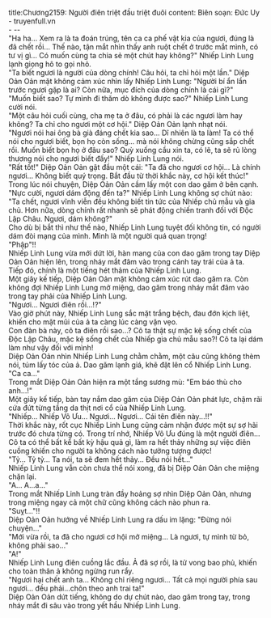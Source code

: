 title:Chương2159: Người điên triệt đầu triệt đuôi
content:
Biên soạn: Đức Uy - truyenfull.vn<br>- --<br>"Ha ha... Xem ra là ta đoán trúng, tên ca ca phế vật kia của ngươi, đúng là đã chết rồi... Thế nào, tận mắt nhìn thấy anh ruột chết ở trước mắt mình, có tư vị gì... Có muốn cùng ta chia sẻ một chút hay không?" Nhiếp Linh Lung lạnh giọng hô to gọi nhỏ.<br>"Ta biết ngươi là người của dòng chính! Câu hỏi, ta chỉ hỏi một lần." Diệp Oản Oản mặt không cảm xúc nhìn lấy Nhiếp Linh Lung: "Người bí ẩn lần trước ngươi gặp là ai? Còn nữa, mục đích của dòng chính là cái gì?"<br>"Muốn biết sao? Tự mình đi thăm dò không được sao?" Nhiếp Linh Lung cười nói.<br>"Một câu hỏi cuối cùng, cha mẹ ta ở đâu, có phải là các ngươi làm hay không? Ta chỉ cho ngươi một cơ hội." Diệp Oản Oản lạnh nhạt nói.<br>"Ngươi nói hai ông bà già đáng chết kia sao... Dĩ nhiên là ta làm! Ta có thể nói cho ngươi biết, bọn họ còn sống... mà nói không chừng cũng sắp chết rồi. Muốn biết bọn họ ở đâu sao? Quỳ xuống cầu xin ta, có lẽ, ta sẽ rủ lòng thương nói cho ngươi biết đấy!" Nhiếp Linh Lung nói.<br>"Rất tốt!" Diệp Oản Oản gật đầu một cái: "Ta đã cho ngươi cơ hội... Là chính ngươi... Không biết quý trọng. Bắt đầu từ thời khắc này, cơ hội kết thúc!"<br>Trong lúc nói chuyện, Diệp Oản Oản cầm lấy một con dao găm ở bên cạnh.<br>"Nực cười, ngươi dám động đến ta?" Nhiếp Linh Lung không sợ chút nào: "Ta chết, ngươi vĩnh viễn đều không biết tin tức của Nhiếp chủ mẫu và gia chủ. Hơn nữa, dòng chính rất nhanh sẽ phát động chiến tranh đối với Độc Lập Châu. Ngươi, dám không?"<br>Cho dù bị bắt thì như thế nào, Nhiếp Linh Lung tuyệt đối không tin, có người dám đòi mạng của mình. Mình là một người quá quan trọng!<br>"Phập"!!<br>Nhiếp Linh Lung vừa mới dứt lời, hàn mang của con dao găm trong tay Diệp Oản Oản hiện lên, trong nháy mắt đâm vào trong cánh tay trái của ả ta.<br>Tiếp đó, chính là một tiếng hét thảm của Nhiếp Linh Lung.<br>Một giây kế tiếp, Diệp Oản Oản mặt không cảm xúc rút dao găm ra. Còn không đợi Nhiếp Linh Lung mở miệng, dao găm trong nháy mắt đâm vào trong tay phải của Nhiếp Linh Lung.<br>"Ngươi... Ngươi điên rồi...!?"<br>Vào giờ phút này, Nhiếp Linh Lung sắc mặt trắng bệch, đau đớn kịch liệt, khiến cho mặt mũi của ả ta càng lúc càng vặn vẹo.<br>Con đàn bà này, cô ta điên rồi sao...? Cô ta thật sự mặc kệ sống chết của Độc Lập Châu, mặc kệ sống chết của Nhiếp gia chủ mẫu sao?! Cô ta lại dám làm như vậy đối với mình!<br>Diệp Oản Oản nhìn Nhiếp Linh Lung chằm chằm, một câu cũng không thèm nói, túm lấy tóc của ả. Dao găm lạnh giá, khẽ đặt lên cổ Nhiếp Linh Lung.<br>"Ca ca..."<br>Trong mắt Diệp Oản Oản hiện ra một tầng sương mù: "Em báo thù cho anh...!"<br>Một giây kế tiếp, bàn tay nắm dao găm của Diệp Oản Oản phát lực, chậm rãi cứa đứt từng tầng da thịt nơi cổ của Nhiếp Linh Lung.<br>"Nhiếp... Nhiếp Vô Ưu... Ngươi... Ngươi... Cái tên điên này...!!"<br>Thời khắc này, rốt cục Nhiếp Linh Lung cũng cảm nhận được một sự sợ hãi trước đó chưa từng có. Trong trí nhớ, Nhiếp Vô Ưu đúng là một người điên... Cô ta có thể bất kể bất kỳ hậu quả gì, làm ra hết thảy những sự việc điên cuồng khiến cho người ta không cách nào tưởng tượng được!<br>"Tỷ... Tỷ tỷ... Ta nói, ta sẽ đem hết thảy... Đều nói hết..."<br>Nhiếp Linh Lung vẫn còn chưa thể nói xong, đã bị Diệp Oản Oản che miệng chặn lại.<br>"A... A...a..."<br>Trong mắt Nhiếp Linh Lung tràn đầy hoảng sợ nhìn Diệp Oản Oản, nhưng trong miệng ngay cả một chữ cũng không cách nào phun ra.<br>"Suỵt..."!!<br>Diệp Oản Oản hướng về Nhiếp Linh Lung ra dấu im lặng: "Đừng nói chuyện..."<br>"Mới vừa rồi, ta đã cho ngươi cơ hội mở miệng... Là ngươi, tự mình từ bỏ, không phải sao..."<br>"A!"<br>Nhiếp Linh Lung điên cuồng lắc đầu. Ả đã sợ rồi, là tử vong bao phủ, khiến cho toàn thân ả không ngừng run rẩy.<br>"Ngươi hại chết anh ta... Không chỉ riêng ngươi... Tất cả mọi người phía sau ngươi... đều phải...chôn theo anh trai ta!"<br>Diệp Oản Oản dứt tiếng, không do dự chút nào, dao găm trong tay, trong nháy mắt đi sâu vào trong yết hầu Nhiếp Linh Lung.